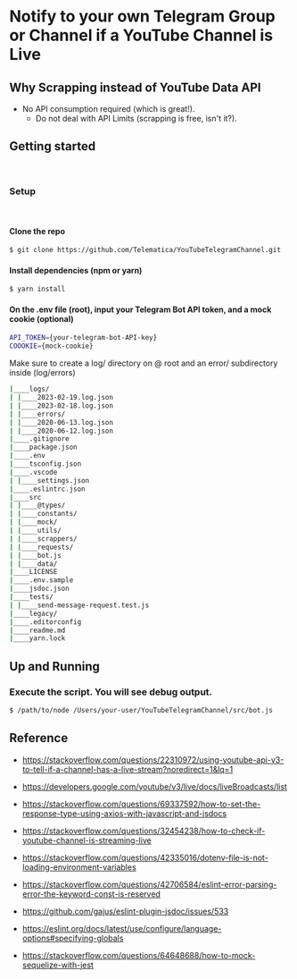 # Notify to your own Telegram Group or Channel if a YouTube Channel is Live

## Why Scrapping instead of YouTube Data API

- No API consumption required (which is great!).
  - Do not deal with API Limits (scrapping is free, isn't it?).

## Getting started
<br /> 

### Setup

<br /> 

#### Clone the repo
```sh
$ git clone https://github.com/Telematica/YouTubeTelegramChannel.git
```

#### Install dependencies (npm or yarn)
```sh
$ yarn install
```

#### On the .env file (root), input your Telegram Bot API token, and a mock cookie (optional)
```sh
API_TOKEN={your-telegram-bot-API-key}
COOOKIE={mock-cookie}
```

Make sure to create a log/ directory on @ root and an error/ subdirectory inside (log/errors)
```sh
|____logs/
| |____2023-02-19.log.json
| |____2023-02-18.log.json
| |____errors/
| |____2020-06-13.log.json
| |____2020-06-12.log.json
|____.gitignore
|____package.json
|____.env
|____tsconfig.json
|____.vscode
| |____settings.json
|____.eslintrc.json
|____src
| |____@types/
| |____constants/
| |____mock/
| |____utils/
| |____scrappers/
| |____requests/
| |____bot.js
| |____data/
|____LICENSE
|____.env.sample
|____jsdoc.json
|____tests/
| |____send-message-request.test.js
|____legacy/
|____.editorconfig
|____readme.md
|____yarn.lock
```
## Up and Running

### Execute the script. You will see debug output.
```sh
$ /path/to/node /Users/your-user/YouTubeTelegramChannel/src/bot.js
```

## Reference

- https://stackoverflow.com/questions/22310972/using-youtube-api-v3-to-tell-if-a-channel-has-a-live-stream?noredirect=1&lq=1
- https://developers.google.com/youtube/v3/live/docs/liveBroadcasts/list
- https://stackoverflow.com/questions/69337592/how-to-set-the-response-type-using-axios-with-javascript-and-jsdocs
- https://stackoverflow.com/questions/32454238/how-to-check-if-youtube-channel-is-streaming-live
- https://stackoverflow.com/questions/42335016/dotenv-file-is-not-loading-environment-variables
- https://stackoverflow.com/questions/42706584/eslint-error-parsing-error-the-keyword-const-is-reserved


- https://github.com/gajus/eslint-plugin-jsdoc/issues/533
- https://eslint.org/docs/latest/use/configure/language-options#specifying-globals


- https://stackoverflow.com/questions/64648688/how-to-mock-sequelize-with-jest
